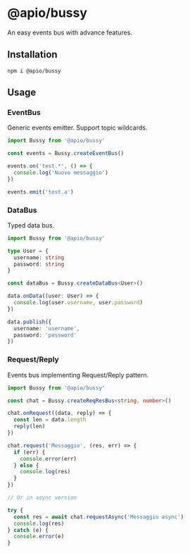 # @apio/bussy

An easy events bus with advance features.

## Installation

```
npm i @apio/bussy
```

## Usage

### EventBus

Generic events emitter. Support topic wildcards.

```typescript
import Bussy from '@apio/bussy'

const events = Bussy.createEventBus()

events.on('test.*', () => {
  console.log('Nuovo messaggio')
})

events.emit('test.a')
```

### DataBus

Typed data bus.

```typescript
import Bussy from '@apio/bussy'

type User = {
  username: string
  password: string
}

const dataBus = Bussy.createDataBus<User>()

data.onData((user: User) => {
  console.log(user.username, user.password)
})

data.publish({ 
  username: 'username',
  password: 'password'
})
```

### Request/Reply

Events bus implementing Request/Reply pattern.

```typescript
import Bussy from '@apio/bussy'

const chat = Bussy.createReqResBus<string, number>()

chat.onRequest((data, reply) => {
  const len = data.length
  reply(len)
})

chat.request('Messaggio', (res, err) => {
  if (err) {
    console.error(err)
  } else {
    console.log(res)
  }
})

// Or in async version

try {
  const res = await chat.requestAsync('Messaggio async')
  console.log(res)
} catch (e) {
  console.error(e)
}
```
